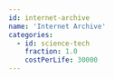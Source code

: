 ```yaml
---
id: internet-archive
name: 'Internet Archive'
categories:
  - id: science-tech
    fraction: 1.0
    costPerLife: 30000
---
```

